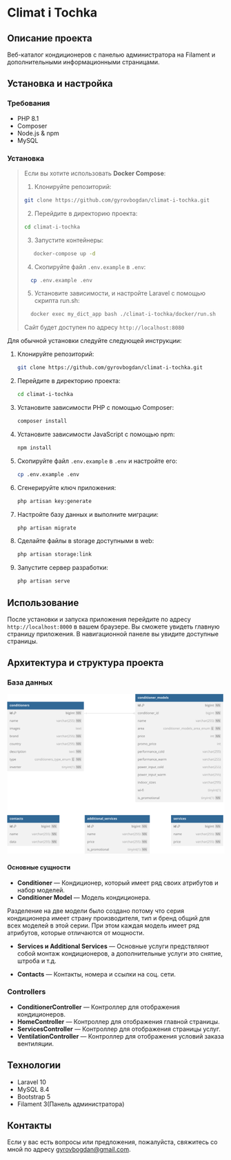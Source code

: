# Climat i Tochka

## Описание проекта

Веб-каталог кондиционеров с панелью администратора на Filament и дополнительными информационными страницами.

## Установка и настройка

### Требования

-   PHP 8.1
-   Composer
-   Node.js & npm
-   MySQL

### Установка

> Если вы хотите использовать **Docker Compose**:
>
> 1.  Клонируйте репозиторий:
>
> ```bash
> git clone https://github.com/gyrovbogdan/climat-i-tochka.git
> ```
>
> 2.  Перейдите в директорию проекта:
>
> ```bash
> cd climat-i-tochka
> ```
>
> 3. Запустите контейнеры:
>
> ```bash
>    docker-compose up -d
> ```
>
> 4. Скопируйте файл `.env.example` в `.env`:
>
> ```bash
>   cp .env.example .env
> ```
>
> 5. Установите зависимости, и настройте Laravel с помощью скрипта run.sh:
>
> ```bash
>   docker exec my_dict_app bash ./climat-i-tochka/docker/run.sh
> ```
>
> Сайт будет доступен по адресу `http://localhost:8080`

Для обычной установки следуйте следующей инструкции:

1. Клонируйте репозиторий:

    ```bash
    git clone https://github.com/gyrovbogdan/climat-i-tochka.git
    ```

2. Перейдите в директорию проекта:

    ```bash
    cd climat-i-tochka
    ```

3. Установите зависимости PHP с помощью Composer:

    ```bash
    composer install
    ```

4. Установите зависимости JavaScript с помощью npm:

    ```bash
    npm install
    ```

5. Скопируйте файл `.env.example` в `.env` и настройте его:

    ```bash
    cp .env.example .env
    ```

6. Сгенерируйте ключ приложения:

    ```bash
    php artisan key:generate
    ```

7. Настройте базу данных и выполните миграции:

    ```bash
    php artisan migrate
    ```

8. Сделайте файлы в storage доступными в web:

    ```bash
    php artisan storage:link
    ```

9. Запустите сервер разработки:
    ```bash
    php artisan serve
    ```

## Использование

После установки и запуска приложения перейдите по адресу `http://localhost:8000` в вашем браузере. Вы сможете увидеть главную страницу приложения. В навигационной панеле вы увидите доступные страницы.

## Архитектура и структура проекта

### База данных

![Структура приложения](./docs/climat-i-tochka-structure.svg)

#### Основные сущности

-   **Conditioner** — Кондиционер, который имеет ряд своих атрибутов и набор моделей.
-   **Conditioner Model** — Модель кондиционера.

Разделение на две модели было создано потому что серия кондиционера имеет страну производителя, тип и бренд общий для всех моделей в этой серии. При этом каждая модель имеет ряд атрибутов, которые отличаются от мощности.

-   **Services и Additional Services** — Основные услуги предствляют собой монтаж кондиционеров, а дополнительные услуги это снятие, штроба и т.д.

-   **Contacts** — Контакты, номера и ссылки на соц. сети.

### Controllers

-   **ConditionerController** — Контроллер для отображения кондиционеров.
-   **HomeController** — Контроллер для отображения главной страницы.
-   **ServicesController** — Контроллер для отображения страницы услуг.
-   **VentilationController** — Контроллер для отображения условий заказа вентиляции.

## Технологии

-   Laravel 10
-   MySQL 8.4
-   Bootstrap 5
-   Filament 3(Панель администратора)

## Контакты

Если у вас есть вопросы или предложения, пожалуйста, свяжитесь со мной по адресу [gyrovbogdan@gmail.com](mailto:gyrovbogdan@gmail.com).
